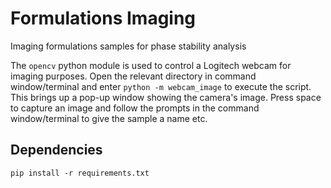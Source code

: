 # Formulations Imaging
Imaging formulations samples for phase stability analysis

The `opencv` python module is used to control a Logitech webcam for imaging purposes. Open the relevant directory in command window/terminal and enter `python -m webcam_image` to execute the script.
This brings up a pop-up window showing the camera's image. Press space to capture an image and follow the prompts in the command window/terminal to give the sample a name etc.

## Dependencies 

`pip install -r requirements.txt`

